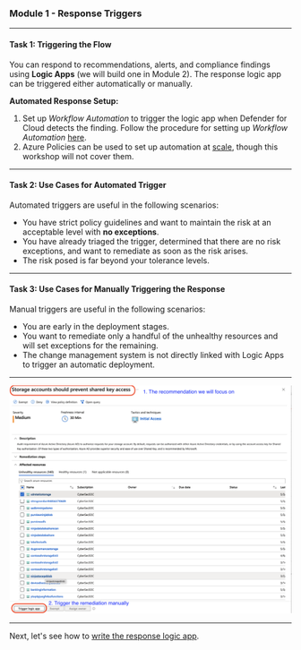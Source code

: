 ### Module 1 - Response Triggers

---

#### Task 1: Triggering the Flow

You can respond to recommendations, alerts, and compliance findings using **Logic Apps** (we will build one in Module 2). The response logic app can be triggered either automatically or manually.

**Automated Response Setup:**

1. Set up *Workflow Automation* to trigger the logic app when Defender for Cloud detects the finding. Follow the procedure for setting up *Workflow Automation* [here](https://learn.microsoft.com/en-us/azure/defender-for-cloud/workflow-automation).
2. Azure Policies can be used to set up automation at [scale](https://learn.microsoft.com/en-us/azure/defender-for-cloud/workflow-automation#configure-workflow-automation-at-scale), though this workshop will not cover them.

---

#### Task 2: Use Cases for Automated Trigger

Automated triggers are useful in the following scenarios:

- You have strict policy guidelines and want to maintain the risk at an acceptable level with **no exceptions**.
- You have already triaged the trigger, determined that there are no risk exceptions, and want to remediate as soon as the risk arises.
- The risk posed is far beyond your tolerance levels.

---

#### Task 3: Use Cases for Manually Triggering the Response

Manual triggers are useful in the following scenarios:

- You are early in the deployment stages.
- You want to remediate only a handful of the unhealthy resources and will set exceptions for the remaining.
- The change management system is not directly linked with Logic Apps to trigger an automatic deployment.

---

![workshop focus](./images/recommendation-manual-trigger.png "Focus areas for the workshop and manual trigger")

---

Next, let's see how to [write the response logic app](./Module%202%20-%20Writing%20Logic%20App.md).